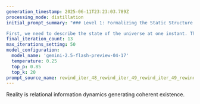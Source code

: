 ```yaml
---
generation_timestamp: 2025-06-11T23:23:03.789Z
processing_mode: distillation
initial_prompt_summary: "### Level 1: Formalizing the Static Structure (The Relational Graph)

First, we need to describe the state of the universe at one instant. The natu..."
final_iteration_count: 13
max_iterations_setting: 50
model_configuration:
  model_name: 'gemini-2.5-flash-preview-04-17'
  temperature: 0.25
  top_p: 0.85
  top_k: 20
prompt_source_name: rewind_iter_48_rewind_iter_49_rewind_iter_49_rewind_iter_49_rewind_iter_49_rewind_iter_49__25163012659.md
---
```


Reality is relational information dynamics generating coherent existence.